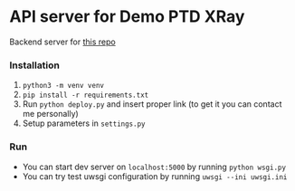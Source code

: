 # API server for Demo PTD XRay
Backend server for [this repo](https://github.com/MalyshevValery/Demo_XRay_Web)

### Installation
1. `python3 -m venv venv`
2. `pip install -r requirements.txt`
3. Run `python deploy.py` and insert proper link (to get it you can contact me personally)
3. Setup parameters in `settings.py`

### Run
- You can start dev server on `localhost:5000` by running `python wsgi.py`
- You can try test uwsgi configuration by running `uwsgi --ini uwsgi.ini`